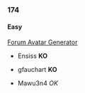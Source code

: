 ### 174

#### Easy

[Forum Avatar Generator](http://www.reddit.com/r/dailyprogrammer/comments/2crqml/8062014_challenge_174_intermediate_forum_avatar/)

* Ensiss **KO**

* gfauchart **KO**

* Mawu3n4 _OK_
